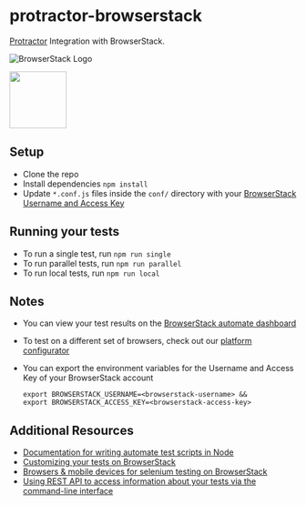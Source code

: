 # protractor-browserstack

[Protractor](https://github.com/angular/protractor/) Integration with BrowserStack.

![BrowserStack Logo](https://d98b8t1nnulk5.cloudfront.net/production/images/layout/logo-header.png?1469004780)

<img src ="http://nchaulet.github.io/slide-protractor-lyonjs/images/protractor-logo.png" height = "100">

## Setup

* Clone the repo
* Install dependencies `npm install`
* Update `*.conf.js` files inside the `conf/` directory with your [BrowserStack Username and Access Key](https://www.browserstack.com/accounts/settings)

## Running your tests
* To run a single test, run `npm run single`
* To run parallel tests, run `npm run parallel`
* To run local tests, run `npm run local`


## Notes
* You can view your test results on the [BrowserStack automate dashboard](https://www.browserstack.com/automate)
* To test on a different set of browsers, check out our [platform configurator](https://www.browserstack.com/automate/node#setting-os-and-browser)
* You can export the environment variables for the Username and Access Key of your BrowserStack account
  
  ```
  export BROWSERSTACK_USERNAME=<browserstack-username> &&
  export BROWSERSTACK_ACCESS_KEY=<browserstack-access-key>
  ```
  
## Additional Resources
* [Documentation for writing automate test scripts in Node](https://www.browserstack.com/automate/node)
* [Customizing your tests on BrowserStack](https://www.browserstack.com/automate/capabilities)
* [Browsers & mobile devices for selenium testing on BrowserStack](https://www.browserstack.com/list-of-browsers-and-platforms?product=automate)
* [Using REST API to access information about your tests via the command-line interface](https://www.browserstack.com/automate/rest-api)
